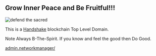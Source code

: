 ## Grow Inner Peace and Be Fruitful!!!

![defend the sacred](https://user-images.githubusercontent.com/37987346/90572388-e78c8c00-e181-11ea-9938-3bb0915909fa.jpg)

This is a [Handshake](https://handshake.org/) blockchain Top Level Domain. 

Note Always B-The-Spirit. If you know and feel the good then Do Good.

[admin.networkmanager/](http://admin.networkmanager/)
